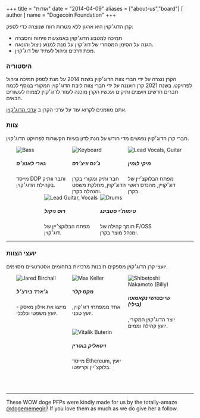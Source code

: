 +++
title = "אודות"
date = "2014-04-09"
aliases = ["about-us","board"]
[ author ]
  name = "Dogecoin Foundation"
+++

קרן הדוג׳קוין היא ארגון ללא מטרות רווח שנוצרה כדי לספק:

  * תמיכה למטבע הדוג׳קוין באמצעות פיתוח והסברה
  * הגנה על הסימן המסחרי של דוג׳קוין על מנת למנוע ניצול והונאה.
  * מפת דרכים וניהול לעתיד של דוג׳קוין.
### היסטוריה

הקרן נוצרה על ידי חברי צוות הדוג׳קוין בשנת 2014 על מנת לספק תמיכה וניהול לפרויקט.
בשנת 2021 קרן רועננה על ידי חברי צוות ליבת הדוג׳קוין המקורי בנוסף לכמה חברים חדשים ויועצים ותיקים ועכשיו הקרן מוכנה לעזור לדוג׳קוין לצמוח לעשורים הבאים.

אתם מוזמנים לקרוא עוד על ערכי הקרן ב [ערכי הדוג׳קוין](/manifesto.he).

### צוות

חברי קרן הדוג׳קוין נפגשים מדי חודש על מנת לדון בעיות הקשורות לפרויקט הדוג׳קוין.

<div style="display: flex; flex-flow: row wrap; justify-content: center;">

<div style="display: inline-box; width: 150px;">
<img title='Bass' style="margin: auto; max-width:150px;" class="circle" src="/gary.jpg"/>
<h5>גארי לאנצ׳ס</h5>
מייסד DDP וחבר וותיק בקהילת הדוג׳קוין.</div>

<div style="display: inline-box; width: 150px;">
<img title='Keyboard' style="margin: auto; max-width:150px;" class="circle" src="/jens.jpg"/>
<h5>ג׳נס וויצ׳רס</h5> 
חבר ותיק ומקורי בקרן הדוג׳קוין, מחלקת משפט והנהלה בקרן.
</div>

<div style="display: inline-box; width: 150px;">
<img title='Lead Vocals, Guitar' style="margin: auto; max-width:150px;" class="circle" src="/michi.jpg"/>
<h5>מיקי לומין</h5> 
מפתח הבלוקצ׳יין של דוג׳קויין, מהנדס ראשי בקרן.
</div>

<div style="display: inline-box; width: 150px;">
<img title='Lead Guitar, Vocals' style="margin: auto; max-width:150px;" class="circle" src="/ross.jpg"/>
<h5>רוס ניקול</h5>
מפתח הבלוקצ׳יין של דוג׳קוין.
</div>

<div style="display: inline-box; width: 150px;">
<img title='Drums' style="margin: auto; max-width:150px;" class="circle" src="/pomke.jpg"/>
<h5>טימות׳י סטבינג</h5> 
תומך קהילה של F/OSS ומנהל מוצר בקרן.</div>

</div>

---

### יועצי הצוות

יועצי קרן הדוג׳קוין מספקים תובנות מרכזיות בתחומים אסטרטגיים מסוימים.

<div style="display: flex; flex-flow: row wrap; justify-content: center;">

<div style="display: inline-box; width: 150px;"> <img title='Jared
Birchall' style="margin: auto; max-width:150px;" class="circle"
src="/jared.jpg"/> <h5>ג׳ארד בירצ׳ל</h5> מייצג את אילון מאסק - יועץ משפטי וכלכלי.</div>

<div style="display: inline-box; width: 150px;"> <img title='Max
Keller' style="margin: auto; max-width:150px;" class="circle"
src="/max.jpg"/> <h5>מקס קלר</h5> אחד ממפתחי דוג׳קוין, יועץ טכני.</div>


<div style="display: inline-box; width: 150px;"> <img
title='Shibetoshi Nakamoto (Billy)' style="margin: auto;
max-width:150px;" class="circle" src="/billy.jpg"/> <h5>שייבטושי נקאמוטו (בילי)</h5> יוצר הדוג׳קוין המקורי, יועץ קהילה וממים.</div>

<div style="display: inline-box; width: 150px;"> <img title='Vitalik
Buterin' style="margin: auto; max-width:150px;" class="circle"
src="/vitalik.jpg"/> <h5>ויטאליק בוטרין</h5> מייסד Ethereum, יועץ בלוקצ׳יין וקריפטו.</div>

</div>

</br></br>

--- 

These WOW doge PFPs were kindly made for us by the totally-amaze
[@dogememegirl](https://twitter.com/Dogememegirl)! If you love them as
much as we do give her a follow.
